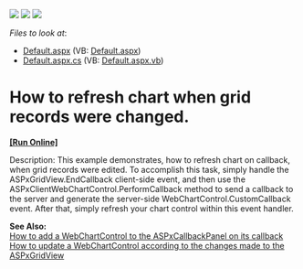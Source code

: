 <!-- default badges list -->
![](https://img.shields.io/endpoint?url=https://codecentral.devexpress.com/api/v1/VersionRange/128575456/13.1.4%2B)
[![](https://img.shields.io/badge/Open_in_DevExpress_Support_Center-FF7200?style=flat-square&logo=DevExpress&logoColor=white)](https://supportcenter.devexpress.com/ticket/details/E1259)
[![](https://img.shields.io/badge/📖_How_to_use_DevExpress_Examples-e9f6fc?style=flat-square)](https://docs.devexpress.com/GeneralInformation/403183)
<!-- default badges end -->
<!-- default file list -->
*Files to look at*:

* [Default.aspx](./CS/ChartWithGrid/Default.aspx) (VB: [Default.aspx](./VB/ChartWithGrid/Default.aspx))
* [Default.aspx.cs](./CS/ChartWithGrid/Default.aspx.cs) (VB: [Default.aspx.vb](./VB/ChartWithGrid/Default.aspx.vb))
<!-- default file list end -->
# How to refresh chart when grid records were changed.
<!-- run online -->
**[[Run Online]](https://codecentral.devexpress.com/e1259/)**
<!-- run online end -->


<p>Description: This example demonstrates, how to refresh chart on callback, when grid records were edited. To accomplish this task, simply handle the ASPxGridView.EndCallback client-side event, and then use the ASPxClientWebChartControl.PerformCallback method to send a callback to the server and generate the server-side WebChartControl.CustomCallback event. After that, simply refresh your chart control within this event handler.</p><p><strong>See Also:</strong><br />
<a href="https://www.devexpress.com/Support/Center/p/E568">How to add a WebChartControl to the ASPxCallbackPanel on its callback</a><br />
<a href="https://www.devexpress.com/Support/Center/p/E1277">How to update a WebChartControl according to the changes made to the ASPxGridView</a></p>

<br/>


